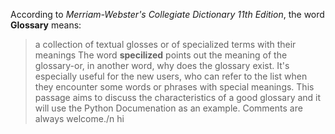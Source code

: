 According to *Merriam-Webster's Collegiate Dictionary 11th Edition*, the word **Glossary** means:
>a collection of textual glosses or of specialized terms with their meanings
The word **specilized** points out the meaning of the glossary-or, in another word, why does the glossary exist. 
It's especially useful for the new users, who can refer to the list when they encounter some words or phrases with special meanings. 
This passage aims to discuss the characteristics of a good glossary and it will use the Python Documenation as an example. 
Comments are always welcome./n
hi
